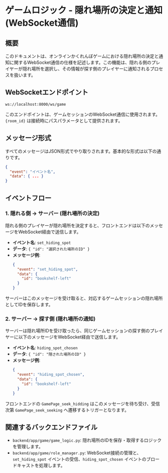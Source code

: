 # ゲームロジック - 隠れ場所の決定と通知 (WebSocket通信)

## 概要
このドキュメントは、オンラインかくれんぼゲームにおける隠れ場所の決定と通知に関するWebSocket通信の仕様を記述します。この機能は、隠れる側のプレイヤーが隠れ場所を選択し、その情報が探す側のプレイヤーに通知されるプロセスを扱います。

## WebSocketエンドポイント
`ws://localhost:8000/ws/game`

このエンドポイントは、ゲームセッションのWebSocket通信に使用されます。`{room_id}` は接続時にパスパラメータとして提供されます。

## メッセージ形式
すべてのメッセージはJSON形式でやり取りされます。基本的な形式は以下の通りです。

```json
{
  "event": "イベント名",
  "data": { ... }
}
```

## イベントフロー

### 1. 隠れる側 → サーバー (隠れ場所の決定)
隠れる側のプレイヤーが隠れ場所を決定すると、フロントエンドは以下のメッセージをWebSocket経由で送信します。

- **イベント名**: `set_hiding_spot`
- **データ**: `{ "id": "選択された場所のID" }`
- **メッセージ例**:
  ```json
  {
    "event": "set_hiding_spot",
    "data": {
      "id": "bookshelf-left"
    }
  }
  ```
サーバーはこのメッセージを受け取ると、対応するゲームセッションの隠れ場所としてIDを保存します。

### 2. サーバー → 探す側 (隠れ場所の通知)
サーバーは隠れ場所IDを受け取ったら、同じゲームセッションの探す側のプレイヤーに以下のメッセージをWebSocket経由で送信します。

- **イベント名**: `hiding_spot_chosen`
- **データ**: `{ "id": "隠された場所のID" }`
- **メッセージ例**:
  ```json
  {
    "event": "hiding_spot_chosen",
    "data": {
      "id": "bookshelf-left"
    }
  }
  ```
フロントエンドの `GamePage_seek_hidding` はこのメッセージを待ち受け、受信次第 `GamePage_seek_seeking` へ遷移するトリガーとなります。

## 関連するバックエンドファイル
- `backend/app/game/game_logic.py`: 隠れ場所のIDを保存・取得するロジックを管理します。
- `backend/app/game/role_manager.py`: WebSocket接続の管理と、`set_hiding_spot` イベントの受信、`hiding_spot_chosen` イベントのブロードキャストを処理します。

